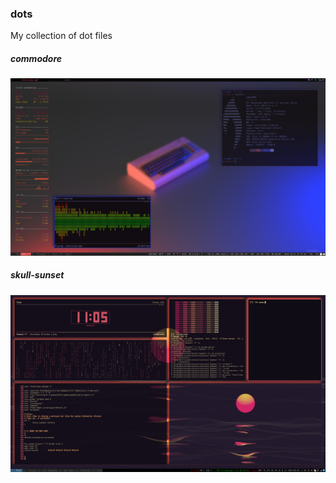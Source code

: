 ### dots
My collection of dot files

##### commodore
![](https://raw.githubusercontent.com/xdmtk/dots/master/commodore/preview.png)



##### skull-sunset
![](https://raw.githubusercontent.com/xdmtk/dots/master/skull-sunset/preview.png)
